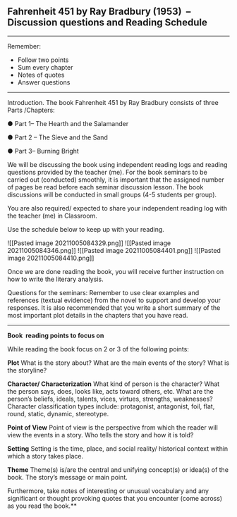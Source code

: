 ## Fahrenheit 451 by Ray Bradbury (1953)  – Discussion questions and Reading Schedule
-------------------------------------------------------------
Remember:
- Follow two points
- Sum every chapter 
- Notes of quotes
- Answer questions

-------------------------------------------------------------



Introduction. The book Fahrenheit 451 by Ray Bradbury consists of three  Parts /Chapters:

● Part 1– The Hearth and the Salamander

● Part 2 – The Sieve and the Sand

● Part 3– Burning Bright

We will be discussing the book using independent reading logs and reading questions provided by the teacher (me). For the book seminars to be carried out (conducted) smoothly, it is important that the assigned number of pages be read before each seminar discussion lesson. The book discussions will be conducted in small groups (4-5 students per group).

You are also required/ expected to share your independent reading log with the teacher (me) in Classroom.

Use the schedule below to keep up with your reading.

![[Pasted image 20211005084329.png]]
![[Pasted image 20211005084346.png]]
![[Pasted image 20211005084401.png]]
![[Pasted image 20211005084410.png]]

Once we are done reading the book, you will receive further instruction on how to write the literary analysis.

Questions for the seminars: Remember to use clear examples and references (textual evidence) from the novel to support and develop your responses. It is also recommended that you write a short summary of the most important plot details in the chapters that you have read.

-------------------------------------------------

 **Book  reading points to focus on**  

While reading the book focus on 2 or 3 of the following points:

**Plot** 
What is the story about? What are the main events of the story? What is the storyline? 

**Character/ Characterization**
What kind of person is the character? What the person says, does, looks like, acts toward others, etc. What are the person’s beliefs, ideals, talents, vices, virtues, strengths, weaknesses? Character classification types include: protagonist, antagonist, foil, flat, round, static, dynamic, stereotype.

**Point of View**
Point of view is the perspective from which the reader will view the events in a story. Who tells the story and how it is told? 

**Setting**
 Setting is the time, place, and social reality/ historical context within which a story takes place.

**Theme**
Theme(s) is/are the central and unifying concept(s) or idea(s) of the book. The story’s message or main point.


Furthermore, take notes of interesting or unusual vocabulary and any significant or thought provoking quotes that you encounter (come across) as you read the book.**